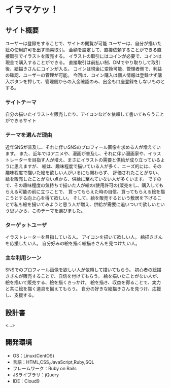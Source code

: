 # イラマケッ！

## サイト概要
ユーザーは登録をすることで、サイトの閲覧が可能
ユーザーは、自分が描いた絵の使用許可を出す簡易取引。
金額を設定して、直接依頼することができる直接取引でイラストを販売する。
イラストの取引にはコインが必要で、コインは現金で購入することができる。
直接取引は前払い制、DMでやり取りして取引後、絵描きさんにコインが入る。
コインは現金に変換可能、管理者側で、利益の確認、ユーザーの管理が可能。
今回は、コイン購入は個人情報は登録せず購入ボタンを押して、管理側からの入金確認のみ、出金も口座登録をしないものとする。

### サイトテーマ
自分の描いたイラストを販売したり、アイコンなどを依頼して書いてもらうことができるサイト

### テーマを選んだ理由
近年SNSが普及し、それに伴いSNSのプロフィール画像を求める人が増えています。
また、近年ではアニメや、漫画が普及し、それに伴い漫画家や、イラストレーターを目指す人が増え、まさにイラストの需要と供給が成り立っているように思えますが、
絵は、趣味程度で描いている人が多く、ニーズ的には、その趣味程度で描いた絵を欲しい人がいるにも関わらず、
評価されたことがない、絵を販売したことがない点から、供給に至れていない人が多くいます。
ですので、その趣味程度の気持ちで描いた人が絵の(使用許可の)販売をし、購入してもらえる可能の前に立つことで、
買ってもらえた時の自信、買ってもらえる絵を描こうとする向上心を得て欲しい。
そして、絵を販売するという敷居を下げることで私も絵を描いてみようと思う人が増え、供給が需要に追いついて欲しいという思いから、このテーマを選びました。

### ターゲットユーザ
イラストレーターを目指している人。
アイコンを描いて欲しい人。
絵描きさんを応援したい人。
自分好みの絵を描く絵描きさんを見つけたい人。

### 主な利用シーン
SNSでのプロフィール画像を欲しい人が依頼して描いてもらう。
初心者の絵描きさんが販売することで、自信を付けてもらう。
絵を描いたことがない人が、絵を描いて販売する、絵を描くきっかけ。
絵を描き、収益を得ることで、実力と共に絵を描く道具を揃えてもらう。
自分の好きな絵描きさんを見つけ、応援し、支援する。

## 設計書
<...>

## 開発環境
- OS：Linux(CentOS)
- 言語：HTML,CSS,JavaScript,Ruby,SQL
- フレームワーク：Ruby on Rails
- JSライブラリ：jQuery
- IDE：Cloud9